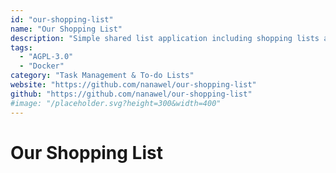 ```yaml
---
id: "our-shopping-list"
name: "Our Shopping List"
description: "Simple shared list application including shopping lists and any other small todo-list that needs to be used collaboratively."
tags:
  - "AGPL-3.0"
  - "Docker"
category: "Task Management & To-do Lists"
website: "https://github.com/nanawel/our-shopping-list"
github: "https://github.com/nanawel/our-shopping-list"
#image: "/placeholder.svg?height=300&width=400"
---
```


# Our Shopping List
